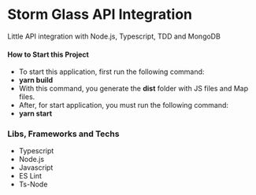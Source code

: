 # Storm Glass API Integration
Little API integration with Node.js, Typescript, TDD and MongoDB

#### How to Start this Project
* To start this application, first run the following command:
* **yarn build**
* With this command, you generate the **dist** folder with JS files and Map files.
* After, for start application, you must run the following command:
* **yarn start**

<!-- ### API Documentations
* Access **Swagger** documentation before the application start: [http://localhost:5000/swagger/ui/index.html](http://localhost:5000/swagger/ui/index.html) 
* **Postman** documentation: [https://documenter.getpostman.com/view/8881646/TW6wJoQY](https://documenter.getpostman.com/view/8881646/TW6wJoQY) -->

### Libs, Frameworks and Techs
* Typescript
* Node.js
* Javascript
* ES Lint
* Ts-Node
